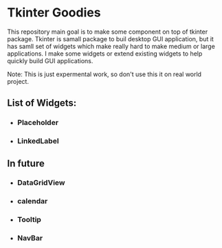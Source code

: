 # Tkinter Goodies
This repository main goal is to make some component on top of tkinter package.
Tkinter is samall package to buil desktop GUI application, but it has samll set of widgets which make really hard to make medium or large applications.
I make some widgets or extend existing widgets to help quickly build GUI applications.

Note: This is just expermental work, so don't use this it on real world project.

## List of Widgets:
* ### Placeholder
* ### LinkedLabel

## In future
* ### DataGridView
* ### calendar
* ### Tooltip
* ### NavBar





